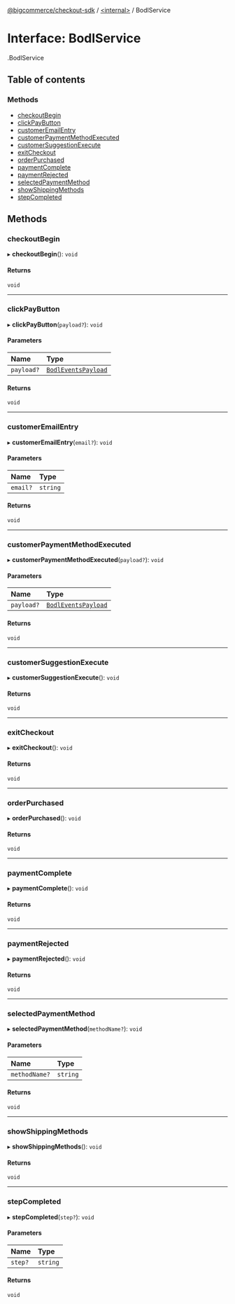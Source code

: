 [@bigcommerce/checkout-sdk](../README.md) / [<internal\>](../modules/internal_.md) / BodlService

# Interface: BodlService

[<internal>](../modules/internal_.md).BodlService

## Table of contents

### Methods

- [checkoutBegin](internal_.BodlService.md#checkoutbegin)
- [clickPayButton](internal_.BodlService.md#clickpaybutton)
- [customerEmailEntry](internal_.BodlService.md#customeremailentry)
- [customerPaymentMethodExecuted](internal_.BodlService.md#customerpaymentmethodexecuted)
- [customerSuggestionExecute](internal_.BodlService.md#customersuggestionexecute)
- [exitCheckout](internal_.BodlService.md#exitcheckout)
- [orderPurchased](internal_.BodlService.md#orderpurchased)
- [paymentComplete](internal_.BodlService.md#paymentcomplete)
- [paymentRejected](internal_.BodlService.md#paymentrejected)
- [selectedPaymentMethod](internal_.BodlService.md#selectedpaymentmethod)
- [showShippingMethods](internal_.BodlService.md#showshippingmethods)
- [stepCompleted](internal_.BodlService.md#stepcompleted)

## Methods

### checkoutBegin

▸ **checkoutBegin**(): `void`

#### Returns

`void`

___

### clickPayButton

▸ **clickPayButton**(`payload?`): `void`

#### Parameters

| Name | Type |
| :------ | :------ |
| `payload?` | [`BodlEventsPayload`](internal_.BodlEventsPayload.md) |

#### Returns

`void`

___

### customerEmailEntry

▸ **customerEmailEntry**(`email?`): `void`

#### Parameters

| Name | Type |
| :------ | :------ |
| `email?` | `string` |

#### Returns

`void`

___

### customerPaymentMethodExecuted

▸ **customerPaymentMethodExecuted**(`payload?`): `void`

#### Parameters

| Name | Type |
| :------ | :------ |
| `payload?` | [`BodlEventsPayload`](internal_.BodlEventsPayload.md) |

#### Returns

`void`

___

### customerSuggestionExecute

▸ **customerSuggestionExecute**(): `void`

#### Returns

`void`

___

### exitCheckout

▸ **exitCheckout**(): `void`

#### Returns

`void`

___

### orderPurchased

▸ **orderPurchased**(): `void`

#### Returns

`void`

___

### paymentComplete

▸ **paymentComplete**(): `void`

#### Returns

`void`

___

### paymentRejected

▸ **paymentRejected**(): `void`

#### Returns

`void`

___

### selectedPaymentMethod

▸ **selectedPaymentMethod**(`methodName?`): `void`

#### Parameters

| Name | Type |
| :------ | :------ |
| `methodName?` | `string` |

#### Returns

`void`

___

### showShippingMethods

▸ **showShippingMethods**(): `void`

#### Returns

`void`

___

### stepCompleted

▸ **stepCompleted**(`step?`): `void`

#### Parameters

| Name | Type |
| :------ | :------ |
| `step?` | `string` |

#### Returns

`void`
